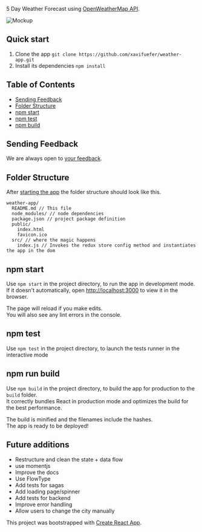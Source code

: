 5 Day Weather Forecast using [OpenWeatherMap API](http://openweathermap.org/forecast5).

![Mockup](http://xavifuentes.io.bysh.me/weather_app.png)

## Quick start

1. Clone the app `git clone https://github.com/xavifuefer/weather-app.git`
2. Install its dependencies `npm install`

## Table of Contents

- [Sending Feedback](#sending-feedback)
- [Folder Structure](#folder-structure)
- [npm start](#npm-start)
- [npm test](#npm-test)
- [npm build](#npm-run-build)

## Sending Feedback

We are always open to [your feedback](https://github.com/xavifuefer/weather-app/issues).

## Folder Structure

After [starting the app](#quick-start) the folder structure should look like this.

```
weather-app/
  README.md // This file
  node_modules/ // node dependencies
  package.json // project package definition
  public/
    index.html
    favicon.ico
  src/ // where the magic happens
    index.js // Invokes the redux store config method and instantiates the app in the dom
```

## npm start

Use `npm start` in the project directory, to run the app in development mode.<br>
If it doesn't automatically, open [http://localhost:3000](http://localhost:3000) to view it in the browser.

The page will reload if you make edits.<br>
You will also see any lint errors in the console.

## npm test

Use `npm test` in the project directory, to launch the tests runner in the interactive mode

## npm run build

Use `npm build` in the project directory, to build the app for production to the `build` folder.<br>
It correctly bundles React in production mode and optimizes the build for the best performance.

The build is minified and the filenames include the hashes.<br>
The app is ready to be deployed!

## Future additions

- Restructure and clean the state + data flow
- use momentjs
- Improve the docs
- Use FlowType
- Add tests for sagas
- Add loading page/spinner
- Add tests for backend
- Improve error handling
- Allow users to change the city manually

This project was bootstrapped with [Create React App](https://github.com/facebookincubator/create-react-app).
